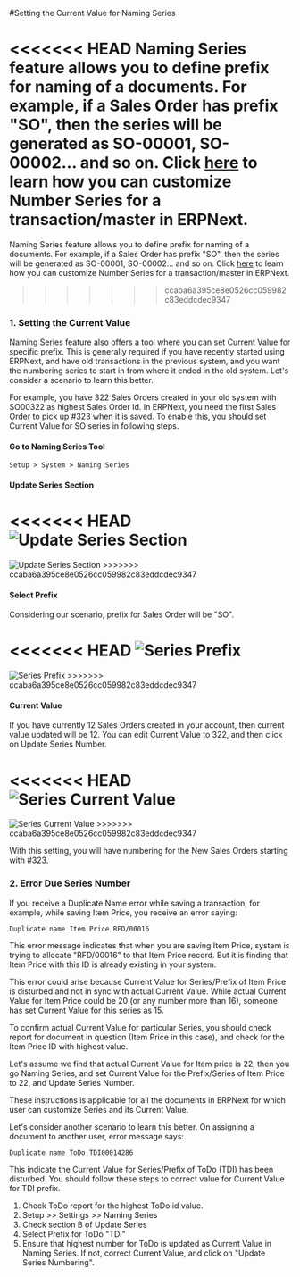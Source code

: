 #Setting the Current Value for Naming Series

<<<<<<< HEAD
Naming Series feature allows you to define prefix for naming of a documents. For example, if a Sales Order has prefix "SO", then the series will be generated as SO-00001, SO-00002... and so on. Click [here](/docs/user/manual/en/setting-up/settings/naming-series.html) to learn how you can customize Number Series for a transaction/master in ERPNext.
=======
Naming Series feature allows you to define prefix for naming of a documents. For example, if a Sales Order has prefix "SO", then the series will be generated as SO-00001, SO-00002... and so on. Click [here]({{docs_base_url}}/user/manual/en/setting-up/settings/naming-series.html) to learn how you can customize Number Series for a transaction/master in ERPNext.
>>>>>>> ccaba6a395ce8e0526cc059982c83eddcdec9347

### 1. Setting the Current Value

Naming Series feature also offers a tool where you can set Current Value for specific prefix. This is generally required if you have recently started using ERPNext, and have old transactions in the previous system, and you want the numbering series to start in from where it ended in the old system. Let's consider a scenario to learn this better.

For example, you have 322 Sales Orders created in your old system with SO00322 as highest Sales Order Id. In ERPNext, you need the first Sales Order to pick up #323 when it is saved. To enable this, you should set Current Value for SO series in following steps.

#### Go to Naming Series Tool

`Setup > System > Naming Series`

#### Update Series Section

<<<<<<< HEAD
<img alt="Update Series Section" class="screenshot" src="/docs/assets/img/articles/current-no-1.png">
=======
<img alt="Update Series Section" class="screenshot" src="{{docs_base_url}}/assets/img/articles/current-no-1.png">
>>>>>>> ccaba6a395ce8e0526cc059982c83eddcdec9347

#### Select Prefix

Considering our scenario, prefix for Sales Order will be "SO".

<<<<<<< HEAD
<img alt="Series Prefix" class="screenshot" src="/docs/assets/img/articles/current-no-2.png">
=======
<img alt="Series Prefix" class="screenshot" src="{{docs_base_url}}/assets/img/articles/current-no-2.png">
>>>>>>> ccaba6a395ce8e0526cc059982c83eddcdec9347

#### Current Value

If you have currently 12 Sales Orders created in your account, then current value updated will be 12. You can edit Current Value to 322, and then click on Update Series Number.

<<<<<<< HEAD
<img alt="Series Current Value" class="screenshot" src="/docs/assets/img/articles/current-no-3.png">
=======
<img alt="Series Current Value" class="screenshot" src="{{docs_base_url}}/assets/img/articles/current-no-3.png">
>>>>>>> ccaba6a395ce8e0526cc059982c83eddcdec9347

With this setting, you will have numbering for the New Sales Orders starting with #323.

### 2. Error Due Series Number

If you receive a Duplicate Name error while saving a transaction, for example, while saving Item Price, you receive an error saying:

`Duplicate name Item Price RFD/00016`

This error message indicates that when you are saving Item Price, system is trying to allocate "RFD/00016" to that Item Price record. But it is finding that Item Price with this ID is already existing in your system.

This error could arise because Current Value for Series/Prefix of Item Price is disturbed and not in sync with actual Current Value. While actual Current Value for Item Price could be 20 (or any number more than 16), someone has set Current Value for this series as 15. 

To confirm actual Current Value for particular Series, you should check report for document in question (Item Price in this case), and check for the Item Price ID with highest value. 

Let's assume we find that actual Current Value for Item price is 22, then you go Naming Series, and set Current Value for the Prefix/Series of Item Price to 22, and Update Series Number.

These instructions is applicable for all the documents in ERPNext for which user can customize Series and its Current Value.

Let's consider another scenario to learn this better. On assigning a document to another user, error message says:

`Duplicate name ToDo TDI00014286`

This indicate the Current Value for Series/Prefix of ToDo (TDI) has been disturbed. You should follow these steps to correct value for Current Value for TDI prefix.

1. Check ToDo report for the highest ToDo id value.
1. Setup >> Settings >> Naming Series
1. Check section B of Update Series
1. Select Prefix for ToDo "TDI"
1. Ensure that highest number for ToDo is updated as Current Value in Naming Series. If not, correct Current Value, and click on "Update Series Numbering".

<!-- markdown -->